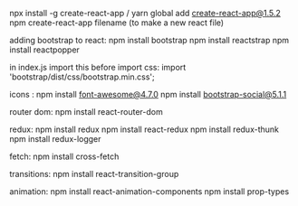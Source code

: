 npx install -g create-react-app / yarn global add create-react-app@1.5.2
npm create-react-app filename (to make a new react file)

adding bootstrap to react: 
	npm install bootstrap
	npm install reactstrap
	npm install reactpopper

in index.js import this before import css:
	import 'bootstrap/dist/css/bootstrap.min.css';

icons :
	npm install font-awesome@4.7.0
	npm install bootstrap-social@5.1.1

router dom: 
	npm install react-router-dom

redux: 
	npm install redux
	npm install react-redux
	npm install redux-thunk
	npm install redux-logger

fetch: 
	npm install cross-fetch

transitions: 
	npm install react-transition-group

animation: 
	npm install react-animation-components
	npm install prop-types